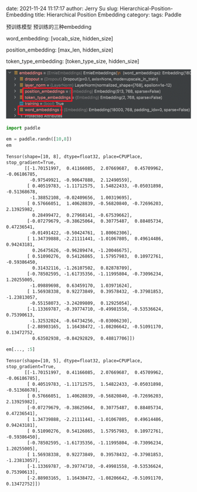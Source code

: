 date: 2021-11-24 11:17:17
author: Jerry Su
slug: Hierarchical-Position-Embedding
title: Hierarchical Position Embedding
category: 
tags: Paddle

预训练模型 预训练的三种embedding

word_embedding: [vocab_size, hidden_size]

position_embedding: [max_len, hidden_size]

token_type_embedding: [token_type_size, hidden_size]

![embedding](../../../images/PaddlePaddle/embedding.png)


```python
import paddle
```


```python
em = paddle.randn([10,8])
em
```




    Tensor(shape=[10, 8], dtype=float32, place=CPUPlace, stop_gradient=True,
           [[-1.70151997,  0.41166085,  2.07669687,  0.45709962, -0.06186785,
             -0.97549921, -0.90647888,  2.12490559],
            [ 0.40519783, -1.11712575,  1.54822433, -0.05031898, -0.51368678,
             -1.38852108, -0.02409656,  1.00319695],
            [ 0.57666051,  1.40628839, -0.56820840, -0.72696203,  2.13925982,
              0.28499472,  0.27968141, -0.67539662],
            [-0.07279679, -0.38625064,  0.30775487,  0.88405734,  0.47236541,
             -0.01491422, -0.50424761,  1.80062306],
            [ 1.34739888, -2.21111441, -1.01067805,  0.49614486,  0.94243181,
              0.26475626, -0.96289474, -1.20046675],
            [ 0.51090276,  0.54126865,  1.57957983,  0.10972761, -0.59386450,
              0.31432116, -1.26107502,  0.82878709],
            [-0.78502595, -1.61735356, -1.11995804, -0.73096234,  1.20255005,
             -1.09889698,  0.63459170,  1.03971624],
            [ 1.56938338,  0.92273849,  0.39578432, -0.37981853, -1.23813057,
             -0.55158073, -3.24209809,  0.12925054],
            [-1.13369787, -0.39774710, -0.49981558, -0.53536624,  0.75390613,
             -1.32532024, -0.64734256, -0.03006230],
            [-2.88903165,  1.16438472, -1.08206642, -0.51091170,  0.13472752,
              0.63502938, -0.84292829,  0.48817706]])




```python
em[..., :5]
```




    Tensor(shape=[10, 5], dtype=float32, place=CPUPlace, stop_gradient=True,
           [[-1.70151997,  0.41166085,  2.07669687,  0.45709962, -0.06186785],
            [ 0.40519783, -1.11712575,  1.54822433, -0.05031898, -0.51368678],
            [ 0.57666051,  1.40628839, -0.56820840, -0.72696203,  2.13925982],
            [-0.07279679, -0.38625064,  0.30775487,  0.88405734,  0.47236541],
            [ 1.34739888, -2.21111441, -1.01067805,  0.49614486,  0.94243181],
            [ 0.51090276,  0.54126865,  1.57957983,  0.10972761, -0.59386450],
            [-0.78502595, -1.61735356, -1.11995804, -0.73096234,  1.20255005],
            [ 1.56938338,  0.92273849,  0.39578432, -0.37981853, -1.23813057],
            [-1.13369787, -0.39774710, -0.49981558, -0.53536624,  0.75390613],
            [-2.88903165,  1.16438472, -1.08206642, -0.51091170,  0.13472752]])


